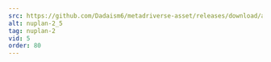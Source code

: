 ```yaml
---
src: https://github.com/Dadaism6/metadriverse-asset/releases/download/assetsv1.0.2/nuplan-2_5.mp4
alt: nuplan-2_5
tag: nuplan-2
vid: 5
order: 80
---
```

